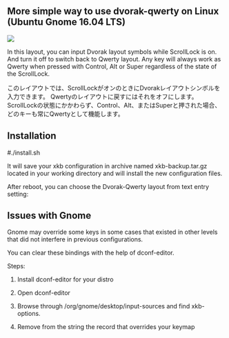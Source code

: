 More simple way to use dvorak-qwerty on Linux (Ubuntu Gnome 16.04 LTS)
------

![](https://github.com/ZeptByteS/dvorak-qwerty/blob/ScrollLock_to_switch/scrolllock.png)


In this layout, you can input Dvorak layout symbols while ScrollLock is on. And turn it off to switch back to Qwerty layout.  Any key will always work as Qwerty when pressed with Control, Alt or Super regardless of the state of the ScrollLock.

このレイアウトでは、ScrollLockがオンのときにDvorakレイアウトシンボルを入力できます。 Qwertyのレイアウトに戻すにはそれをオフにします。 ScrollLockの状態にかかわらず、Control、Alt、またはSuperと押された場合、どのキーも常にQwertyとして機能します。

Installation
------

\#./install.sh

It will save your xkb configuration in archive named xkb-backup.tar.gz located in your working directory and will install the new configuration files.

After reboot, you can choose the Dvorak-Qwerty layout from text entry setting:




Issues with Gnome
------

Gnome may override some keys in some cases that existed in other levels that did not interfere in previous configurations.

You can clear these bindings with the help of dconf-editor.

Steps:

1. Install dconf-editor for your distro

2. Open dconf-editor

3. Browse through /org/gnome/desktop/input-sources and find xkb-options.

4. Remove from the string the record that overrides your keymap
